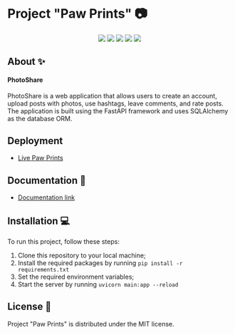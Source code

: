 # Project "Paw Prints" 📷
<p align="center">
   <img src="https://img.shields.io/badge/Language-Python-9cf">
   <img src="https://img.shields.io/badge/FastAPI-brightgreen">
   <img src="https://img.shields.io/badge/SQLAlchemy-orange">
   <img src="https://img.shields.io/badge/Pytest-informational">
   <img src="https://img.shields.io/badge/License-MIT-yellow">
</p>

## About ✨

#### PhotoShare 
PhotoShare is a web application that allows users to create an account, upload posts with photos, use hashtags, leave comments, and rate posts. The application is built using the FastAPI framework and uses SQLAlchemy as the database ORM.

## Deployment
- [Live Paw Prints](https://link-koyeb)

## Documentation 📗
 - [Documentation link](https://link-koyeb/docs)


## Installation 💻
To run this project, follow these steps:

1. Clone this repository to your local machine;
2. Install the required packages by running ```pip install -r requirements.txt```
3. Set the required environment variables;
4. Start the server by running ```uvicorn main:app --reload```

## License 🔱
Project "Paw Prints" is distributed under the MIT license.
